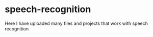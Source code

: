 # speech-recognition
Here I have uploaded many files and projects that work with speech recognition
